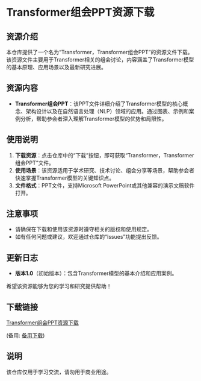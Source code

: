 # Transformer组会PPT资源下载

## 资源介绍

本仓库提供了一个名为“Transformer，Transformer组会PPT”的资源文件下载。该资源文件主要用于Transformer相关的组会讨论，内容涵盖了Transformer模型的基本原理、应用场景以及最新研究进展。

## 资源内容

- **Transformer组会PPT**：该PPT文件详细介绍了Transformer模型的核心概念、架构设计以及在自然语言处理（NLP）领域的应用。通过图表、示例和案例分析，帮助参会者深入理解Transformer模型的优势和局限性。

## 使用说明

1. **下载资源**：点击仓库中的“下载”按钮，即可获取“Transformer，Transformer组会PPT”文件。
2. **使用场景**：该资源适用于学术研究、技术讨论、组会分享等场景，帮助参会者快速掌握Transformer模型的关键知识点。
3. **文件格式**：PPT文件，支持Microsoft PowerPoint或其他兼容的演示文稿软件打开。

## 注意事项

- 请确保在下载和使用该资源时遵守相关的版权和使用规定。
- 如有任何问题或建议，欢迎通过仓库的“Issues”功能提出反馈。

## 更新日志

- **版本1.0**（初始版本）：包含Transformer模型的基本介绍和应用案例。

希望该资源能够为您的学习和研究提供帮助！

## 下载链接
[Transformer组会PPT资源下载](https://pan.quark.cn/s/bf3f201384fe) 

(备用: [备用下载](https://pan.baidu.com/s/1-pSBtyfdxtsaVKNSrK__iw?pwd=1234))

## 说明

该仓库仅用于学习交流，请勿用于商业用途。
